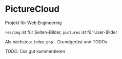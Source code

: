 # PictureCloud
 Projekt für Web Engineering

`res/img` ist für Seiten-Bilder, `pictures` ist für User-Bilder

Als nächstes: `index.php` - Grundgerüst und TODOs

_TODO_: Css gut kommentieren
 